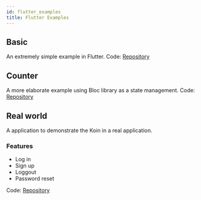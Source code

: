 ```yaml
---
id: flutter_examples
title: Flutter Examples
---
```


## Basic
An extremely simple example in Flutter.
Code: [Repository](https://github.com/pbissonho/koin.dart/tree/master/examples/basic)

## Counter

A more elaborate example using Bloc library as a state management.
Code: [Repository](https://github.com/pbissonho/koin.dart/tree/master/examples/counter)

## Real world

A application to demonstrate the Koin in a real application.

### Features
 - Log in
 - Sign up
 - Loggout
 - Password reset

Code: [Repository](https://github.com/pbissonho/Flutter-Authentication)

